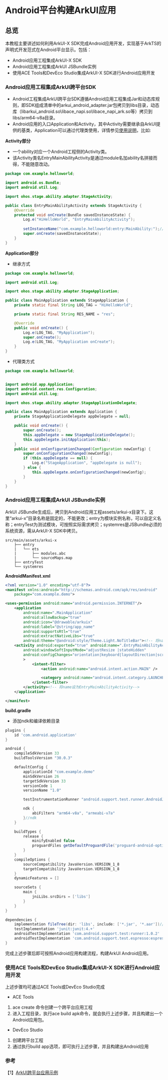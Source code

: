 # Android平台构建ArkUI应用

## 总览

本教程主要讲述如何利用ArkUI-X SDK完成Android应用开发，实现基于ArkTS的声明式开发范式在Android平台显示。包括：

* Android应用工程集成ArkUI-X SDK
* Android应用工程集成ArkUI JSBundle实例
* 使用ACE Tools和DevEco Studio集成ArkUI-X SDK进行Android应用开发


### Android应用工程集成ArkUI跨平台SDK

* Android工程集成ArkUI跨平台SDK遵循Android应用工程集成Jar和动态库规则，即SDK组成清单中的arkui_android_adapter.jar包拷贝到libs目录，动态库（libarkui_android.so\libace_napi.so\libace_napi_ark.so等）拷贝到libs/arm64-v8a目录。
* Android应用的入口Application和Activity，其中Activity需要继承自ArkUI提供的基类，Application可以通过代理类使用，详情参见[使用说明](https://gitee.com/arkui-x/arkui_for_android#使用说明)，比如:

**Activity部分** 
* 一个ability对应一个Android工程侧的Activity类。
* 该Activity类名EntryMainAbilityActivity是通过module名加ability名拼接而得，不能随意改动。
```java
package com.example.helloworld;

import android.os.Bundle;
import android.util.Log;

import ohos.stage.ability.adapter.StageActivity;

public class EntryMainAbilityActivity extends StageActivity {
    @Override
    protected void onCreate(Bundle savedInstanceState) {
        Log.e("HiHelloWorld", "EntryMainAbilityActivity");
        
        setInstanceName("com.example.helloworld:entry:MainAbility:");// ArkUI JSBundle在应用工程assets/js中存放的目录名（即模块实例名）。
        super.onCreate(savedInstanceState);
    }
}
```

**Application部分**
* 继承方式

```java
package com.example.helloworld;

import android.util.Log;

import ohos.stage.ability.adapter.StageApplication;

public class MainApplication extends StageApplication {
    private static final String LOG_TAG = "HiHelloWorld";

    private static final String RES_NAME = "res";

    @Override
    public void onCreate() {
        Log.e(LOG_TAG, "MyApplication");
        super.onCreate();
        Log.e(LOG_TAG, "MyApplication onCreate");
    }
}
```
* 代理类方式

```java
package com.example.helloworld;


import android.app.Application;
import android.content.res.Configuration;
import android.util.Log;

import ohos.stage.ability.adapter.StageApplicationDelegate;

public class MainApplication extends Application {
    private StageApplicationDelegate appDelegate = null;

    public void onCreate() {
        super.onCreate();
        this.appDelegate = new StageApplicationDelegate();
        this.appDelegate.initApplication(this);
    }
    public void onConfigurationChanged(Configuration newConfig) {
        super.onConfigurationChanged(newConfig);
        if (this.appDelegate == null) {
            Log.e("StageApplication", "appDelegate is null");
        } else {
            this.appDelegate.onConfigurationChanged(newConfig);
        }
    }
}
```
### Android应用工程集成ArkUI JSBundle实例

ArkUI JSBundle生成后，拷贝到Android应用工程assets/arkui-x目录下。这里“arkui-x”目录名称是固定的，不能更改；entry为模块实例名称，可以自定义名称；entryTest为测试模块，可按照实际需求拷贝；systemres是JSBundle必须的系统资源，需从ArkUI-X SDK中拷贝。

```
src/main/assets/arkui-x
    ├── entry
    |   └── ets
    |       ├── modules.abc
    |       └── sourceMaps.map
    ├── entryTest
    └── systemres
```
**AndroidManifest.xml**
```xml
<?xml version="1.0" encoding="utf-8"?>
<manifest xmlns:android="http://schemas.android.com/apk/res/android"
    package="com.example.demo">

<uses-permission android:name="android.permission.INTERNET"/>
    <application
        android:name=".MainApplication"
        android:allowBackup="true"
        android:icon="@drawable/arkuix"
        android:label="@string/app_name"
        android:supportsRtl="true"
        android:extractNativeLibs="true"
        android:theme="@android:style/Theme.Light.NoTitleBar"><!-- 将name设为MainApplication-->
	<activity android:exported="true" android:name=".EntryMainAbilityActivity"
		android:windowSoftInputMode="adjustResize |stateHidden"
		android:configChanges="orientation|keyboard|layoutDirection|screenSize|uiMode|smallestScreenSize|density"
		>
            <intent-filter>
                <action android:name="android.intent.action.MAIN" />

                <category android:name="android.intent.category.LAUNCHER" />
            </intent-filter>
        </activity><!-- 将name设为EntryMainAbilityActivity-->
    </application>

</manifest>

```
**build.gradle**
* 添加ndk和编译依赖目录
```gradle
plugins {
    id 'com.android.application'
}

android {
    compileSdkVersion 33
    buildToolsVersion "30.0.3"

    defaultConfig {
        applicationId "com.example.demo"
        minSdkVersion 26
        targetSdkVersion 33
        versionCode 1
        versionName "1.0"

        testInstrumentationRunner "android.support.test.runner.AndroidJUnitRunner"

        ndk {
            abiFilters "arm64-v8a", "armeabi-v7a"
        }//ndk
    }

    buildTypes {
        release {
            minifyEnabled false
            proguardFiles getDefaultProguardFile('proguard-android-optimize.txt'), 'proguard-rules.pro'
        }
    }
    compileOptions {
        sourceCompatibility JavaVersion.VERSION_1_8
        targetCompatibility JavaVersion.VERSION_1_8
    }
    dynamicFeatures = []

    sourceSets {
        main {
            jniLibs.srcDirs = ['libs']
        }
    }
}

dependencies {
    implementation fileTree(dir: 'libs', include: ['*.jar', '*.aar'])//编译依赖目录
    testImplementation 'junit:junit:4.+'
    androidTestImplementation 'com.android.support.test:runner:1.0.2'
    androidTestImplementation 'com.android.support.test.espresso:espresso-core:3.0.2'
}

```

完成上述步骤后即可按照Android应用构建流程，构建ArkUI Android应用。
### 使用ACE Tools和DevEco Studio集成ArkUI-X SDK进行Android应用开发
上述步骤均可通过ACE Tools或DevEco Studio完成
* ACE Tools
1. ace create 命令创建一个跨平台应用工程
2. 进入工程目录，执行ace build apk命令，就会执行上述步骤，并且构建出一个Android应用包。
* DevEco Studio
1. 创建跨平台工程
2. 通过执行build app选项，即可执行上述步骤，并且构建出Android应用
### 参考

【1】[ArkUI跨平台应用示例](https://gitee.com/arkui-x/samples)

